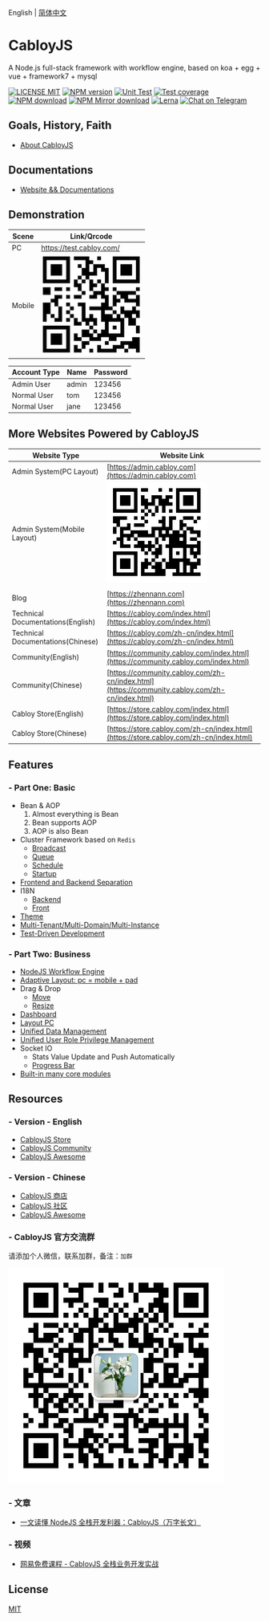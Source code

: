 English | [简体中文](./README.md)

# CabloyJS

A Node.js full-stack framework with workflow engine, based on koa + egg + vue + framework7 + mysql

[![LICENSE MIT][license-image]][license-url]
[![NPM version][npm-image]][npm-url]
[![Unit Test][test-image]][test-url]
[![Test coverage][codecov-image]][codecov-url]
[![NPM download][download-image]][download-url]
[![NPM Mirror download][download-image-mirror]][download-url-mirror]
[![Lerna][lerna-image]][lerna-url]
[![Chat on Telegram](https://img.shields.io/badge/Chat%20on-Telegram-brightgreen.svg)](https://t.me/cabloyjs)

[license-image]: https://img.shields.io/badge/license-MIT-blue.svg
[license-url]: https://github.com/zhennann/cabloy/blob/master/LICENSE
[npm-image]: https://img.shields.io/npm/v/cabloy.svg?style=flat-square
[npm-url]: https://npmjs.com/package/cabloy
[test-image]: https://github.com/zhennann/cabloy/workflows/actions-unittest/badge.svg
[test-url]: https://github.com/zhennann/cabloy/actions
[codecov-image]: https://img.shields.io/codecov/c/github/zhennann/cabloy.svg?style=flat-square
[codecov-url]: https://codecov.io/gh/zhennann/cabloy
[lerna-image]: https://img.shields.io/badge/maintained%20with-lerna-cc00ff.svg
[lerna-url]: https://lernajs.io
[download-image]: https://img.shields.io/npm/dm/cabloy?color=orange&label=npm%20downloads
[download-url]: https://npmjs.com/package/cabloy
[download-image-mirror]: https://npmmirror.com/badge/d/cabloy.svg
[download-url-mirror]: https://npmmirror.com/package/cabloy

## Goals, History, Faith

- [About CabloyJS](https://cabloy.com/articles/introduce.html)

## Documentations

- [Website && Documentations](https://cabloy.com)

## Demonstration

| Scene  | Link/Qrcode                                                        |
| ------ | ------------------------------------------------------------------ |
| PC     | https://test.cabloy.com/                                           |
| Mobile | ![cabloy-demo-qrcode](./docs/assets/images/cabloy-demo-qrcode.png) |

| Account Type | Name  | Password |
| ------------ | ----- | -------- |
| Admin User   | admin | 123456   |
| Normal User  | tom   | 123456   |
| Normal User  | jane  | 123456   |

## More Websites Powered by CabloyJS

| Website Type                      | Website Link                                                                                   |
| --------------------------------- | ---------------------------------------------------------------------------------------------- |
| Admin System(PC Layout)           | [https://admin.cabloy.com](https://admin.cabloy.com)                                           |
| Admin System(Mobile Layout)       | ![cabloy-admin-qrcode](./docs/assets/images/cabloy-admin-qrcode.png)                           |
|                                   |                                                                                                |
| Blog                              | [https://zhennann.com](https://zhennann.com)                                                   |
| Technical Documentations(English) | [https://cabloy.com/index.html](https://cabloy.com/index.html)                                 |
| Technical Documentations(Chinese) | [https://cabloy.com/zh-cn/index.html](https://cabloy.com/zh-cn/index.html)                     |
| Community(English)                | [https://community.cabloy.com/index.html](https://community.cabloy.com/index.html)             |
| Community(Chinese)                | [https://community.cabloy.com/zh-cn/index.html](https://community.cabloy.com/zh-cn/index.html) |
| Cabloy Store(English)             | [https://store.cabloy.com/index.html](https://store.cabloy.com/index.html)                     |
| Cabloy Store(Chinese)             | [https://store.cabloy.com/zh-cn/index.html](https://store.cabloy.com/zh-cn/index.html)         |

## Features

### - Part One: Basic

- Bean & AOP
  1. Almost everything is Bean
  2. Bean supports AOP
  3. AOP is also Bean
- Cluster Framework based on `Redis`
  - [Broadcast](https://cabloy.com/articles/broadcast.html)
  - [Queue](https://cabloy.com/articles/queue.html)
  - [Schedule](https://cabloy.com/articles/schedule.html)
  - [Startup](https://cabloy.com/articles/startup.html)
- [Frontend and Backend Separation](https://cabloy.com/articles/3e5e9fcb2a37471889ad117ccee29c85.html)
- I18N
  - [Backend](https://cabloy.com/articles/70bbc388147540338aa626768a4836ed.html)
  - [Front](https://cabloy.com/articles/bd3ae53c2b3543ada207c6af083bb522.html)
- [Theme](https://cabloy.com/articles/theme.html)
- [Multi-Tenant/Multi-Domain/Multi-Instance](https://cabloy.com/articles/49e49e0dadfe4ed39687e4a06f012397.html)
- [Test-Driven Development](https://cabloy.com/articles/d22e7290f7d0452ebc2d051c3030e6e8.html)

### - Part Two: Business

- [NodeJS Workflow Engine](https://cabloy.com/articles/flow-introduce.html)
- [Adaptive Layout: pc = mobile + pad](https://cabloy.com/articles/adaptive-layout.html)
- Drag & Drop
  - [Move](https://cabloy.com/articles/dragdrop-move.html)
  - [Resize](https://cabloy.com/articles/dragdrop-resize.html)
- [Dashboard](https://cabloy.com/articles/e6848b3c477b4807b78986e1e0342717.html)
- [Layout PC](https://cabloy.com/articles/8635ddb9fba041778ef3621f257e1da4.html)
- [Unified Data Management](https://cabloy.com/articles/atom-basic.html)
- [Unified User Role Privilege Management](https://cabloy.com/articles/10c0b3a60d2a4e5f9c9b38d35bbf4101.html)
- Socket IO
  - Stats Value Update and Push Automatically
  - [Progress Bar](https://cabloy.com/articles/progress-bar.html)
- [Built-in many core modules](https://cabloy.com/articles/ce7ea65e7c5240ca88daf6aa849baaed.html)

## Resources

### - Version - English

- [CabloyJS Store](https://store.cabloy.com/index.html)
- [CabloyJS Community](https://community.cabloy.com/index.html)
- [CabloyJS Awesome](./docs/awesome.md)

### - Version - Chinese

- [CabloyJS 商店](https://store.cabloy.com/zh-cn/index.html)
- [CabloyJS 社区](https://community.cabloy.com/zh-cn/index.html)
- [CabloyJS Awesome](./docs/awesome.zh-CN.md)

### - CabloyJS 官方交流群

请添加个人微信，联系加群，备注：`加群`

![wx-zhennann](./docs/assets/images/wx-zhennann.jpg)

### - 文章

- [一文读懂 NodeJS 全栈开发利器：CabloyJS（万字长文）](https://community.cabloy.com/zh-cn/articles/known-cabloyjs.html)

### - 视频

- [网易免费课程 - CabloyJS 全栈业务开发实战](https://study.163.com/course/courseMain.htm?courseId=1209403891)

## License

[MIT](./LICENSE)
